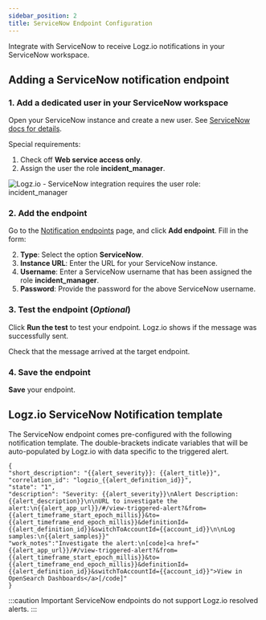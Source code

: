 ```yaml
---
sidebar_position: 2
title: ServiceNow Endpoint Configuration
---
```




Integrate with ServiceNow to receive Logz.io notifications in your ServiceNow workspace.



## Adding a ServiceNow notification endpoint

 

### 1. Add a dedicated user in your ServiceNow workspace

Open your ServiceNow instance and create a new user. See [ServiceNow docs for details](https://docs.servicenow.com/bundle/paris-platform-administration/page/administer/users-and-groups/task/t_CreateAUser.html).

Special requirements:

1. Check off **Web service access only**.
2. Assign the user the role **incident_manager**.

![Logz.io - ServiceNow integration requires the user role: incident_manager](https://dytvr9ot2sszz.cloudfront.net/logz-docs/notification-endpoints/servicenow-role.png)



### 2. Add the endpoint

Go to the [Notification endpoints](https://app.logz.io/#/dashboard/alerts/endpoints) page, and click **Add endpoint**. Fill in the form:


2. **Type**: Select the option **ServiceNow**.
3. **Instance URL**: Enter the URL for your ServiceNow instance.
4. **Username**: Enter a ServiceNow username that has been assigned the role **incident_manager**.
5. **Password**: Provide the password for the above ServiceNow username.



### 3. Test the endpoint (_Optional_)

Click **Run the test** to test your endpoint. Logz.io shows if the message was successfully sent.

Check that the message arrived at the target endpoint.

### 4. Save the endpoint

**Save** your endpoint.
 

## Logz.io ServiceNow Notification template


The ServiceNow endpoint comes pre-configured with the following notification template.
The double-brackets indicate variables that will be auto-populated by Logz.io with data specific to the triggered alert.

 
```
{
"short_description": "{{alert_severity}}: {{alert_title}}",
"correlation_id": "logzio_{{alert_definition_id}}",
"state": "1",
"description": "Severity: {{alert_severity}}\nAlert Description: {{alert_description}}\n\nURL to investigate the alert:\n{{alert_app_url}}/#/view-triggered-alert?&from={{alert_timeframe_start_epoch_millis}}&to={{alert_timeframe_end_epoch_millis}}&definitionId={{alert_definition_id}}&switchToAccountId={{account_id}}\n\nLog samples:\n{{alert_samples}}"
"work_notes":"Investigate the alert:\n[code]<a href="{{alert_app_url}}/#/view-triggered-alert?&from={{alert_timeframe_start_epoch_millis}}&to={{alert_timeframe_end_epoch_millis}}&definitionId={{alert_definition_id}}&switchToAccountId={{account_id}}">View in OpenSearch Dashboards</a>[/code]"
}
```
 
:::caution Important
ServiceNow endpoints do not support Logz.io resolved alerts.
:::
